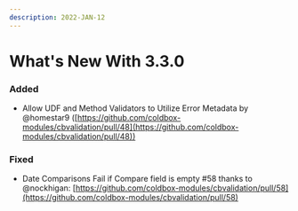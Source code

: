 ```yaml
---
description: 2022-JAN-12
---
```


# What's New With 3.3.0

### Added

* Allow UDF and Method Validators to Utilize Error Metadata by @homestar9 ([https://github.com/coldbox-modules/cbvalidation/pull/48](https://github.com/coldbox-modules/cbvalidation/pull/48))

### Fixed

* Date Comparisons Fail if Compare field is empty #58 thanks to @nockhigan: [https://github.com/coldbox-modules/cbvalidation/pull/58](https://github.com/coldbox-modules/cbvalidation/pull/58)

